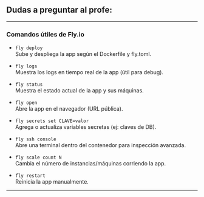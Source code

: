 ## Dudas a preguntar al profe:

---

### Comandos útiles de Fly.io

- `fly deploy`  
  Sube y despliega la app según el Dockerfile y fly.toml.

- `fly logs`  
  Muestra los logs en tiempo real de la app (útil para debug).

- `fly status`  
  Muestra el estado actual de la app y sus máquinas.

- `fly open`  
  Abre la app en el navegador (URL pública).

- `fly secrets set CLAVE=valor`  
  Agrega o actualiza variables secretas (ej: claves de DB).

- `fly ssh console`  
  Abre una terminal dentro del contenedor para inspección avanzada.

- `fly scale count N`  
  Cambia el número de instancias/máquinas corriendo la app.

- `fly restart`  
  Reinicia la app manualmente.

---
